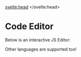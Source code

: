 <svelte:head>
    <title>Demo - Code Editor</title>
</svelte:head>

<script>
    import CodeEditor from "$lib/widgets/CodeEditor/CodeEditor.svelte";

    import "prismjs/prism.js";
    import "prismjs/components/prism-bash.js";
    import "prismjs/components/prism-json.js";

    let codeA = "let x = {\n\t\n}";
    let codeB = "{\n\t\n}";
</script>

# Code Editor

Below is an interactive JS Editor:

<CodeEditor lineNumbers={true} language="js" bind:code={codeA}/>

Other languages are supported too!

<CodeEditor lineNumbers={true} language="json" bind:code={codeB}/>
